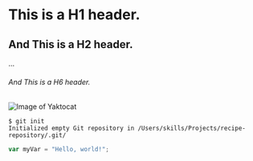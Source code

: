 # This is a H1 header.
## And This is a H2 header.

...

###### And This is a H6 header.


![Image of Yaktocat](https://octodex.github.com/images/yaktocat.png)

```
$ git init
Initialized empty Git repository in /Users/skills/Projects/recipe-repository/.git/
```

``` javascript
var myVar = "Hello, world!";
```
